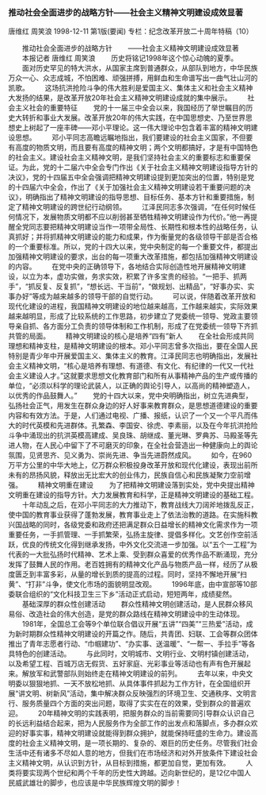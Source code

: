 ### 推动社会全面进步的战略方针——社会主义精神文明建设成效显著
唐维红  周笑浪
1998-12-11
第1版(要闻)
专栏：纪念改革开放二十周年特稿（10）

　　推动社会全面进步的战略方针
　　——社会主义精神文明建设成效显著
　　本报记者  唐维红  周笑浪
　　历史将铭记1998年这个惊心动魄的夏季。
　　面对历史罕见的特大洪水，从国家主席到普通群众，从部队到地方，中华民族万众一心、众志成城，不怕困难、顽强拼搏，用鲜血和生命谱写出一曲气壮山河的凯歌。
　　这场抗洪抢险斗争的伟大胜利是爱国主义、集体主义和社会主义精神大发扬的结果，是改革开放20年社会主义精神文明建设成就的集中展示。
　　社会主义社会的重要特征
　　党的十一届三中全会以来，我国经历了举世瞩目的历史大转折和事业大发展。改革开放20年的伟大实践，在中国思想史、乃至世界思想史上树起了一座丰碑——邓小平理论。这一伟大理论中包含着丰富的精神文明建设思想。
　　邓小平同志高瞻远瞩地指出，我们要建设的社会主义国家，不但要有高度的物质文明，而且要有高度的精神文明；两个文明都搞好，才是有中国特色的社会主义。建设社会主义精神文明，是我们坚持社会主义的重要标志和重要保证。为此，党的十二届六中全会专门作出《关于社会主义精神文明建设指导方针的决议》，党的十四届五中全会强调把精神文明建设提到更加突出的位置，特别是党的十四届六中全会，作出了《关于加强社会主义精神文明建设若干重要问题的决议》，明确指出了精神文明建设的指导思想、目标任务、基本方针和重要措施，制定了精神文明建设的跨世纪行动纲领。
　　江泽民同志多次强调，“在任何时候任何情况下，发展物质文明都不应以削弱甚至牺牲精神文明建设作为代价。”他一再提醒全党同志要把精神文明建设当作一项带全局性、长期性和根本性的战略任务，认真抓好；并将抓精神文明建设的能力和成果，作为衡量党的各级领导干部是否合格的一个重要标准。所以，党的十四大以来，党中央制定的每一个重要文件，都提出加强精神文明建设的要求，出台的每一项重大改革措施，都包括加强精神文明建设的内容。
　　在党中央的正确领导下，各地结合实际创造性地开展精神文明建设，以立为本，虚功实做，务求实效，积累了许多宝贵的经验。“一把手、抓两手”，“抓反复、反复抓”，“想长远、干当前”，“做规划、出精品”，“好事办实、实事办好”等成为越来越多的领导干部的自觉行动。
　　可以说，伴随着改革开放和现代化建设的进程，我国精神文明建设的地位越来越高，工作越来越实，实际效果越来越明显，形成了比较系统的工作思路，初步建立了党委统一领导、党政主要领导亲自抓、各方面分工负责的领导体制和工作机制，形成了在党委统一领导下齐抓共管的局面。
　　精神文明建设的核心是培养“四有”新人
　　在全社会形成共同理想和精神支柱，是精神文明建设的根本。邓小平同志曾多次指出，要在全国人民特别是青少年中开展爱国主义、集体主义的教育。江泽民同志也明确指出，发展社会主义精神文明，“核心是培养有理想、有道德、有文化、有纪律的一代又一代社会主义建设人才。”这就要求思想文化教育部门和所有从事精神产品的生产或传播的单位，“必须以科学的理论武装人，以正确的舆论引导人，以高尚的精神塑造人，以优秀的作品鼓舞人。”
　　党的十四大以来，党中央明确指出，树立先进典型，弘扬社会正气，用发生在群众身边的好人好事来教育群众，是思想道德建设的重要内容和有效方法。于是，人们通过电视、广播、报纸，认识了一个又一个平凡而伟大的时代英模和先进群体。孔繁森、李国安、徐虎、李素丽，以及在今年抗洪抢险斗争中涌现出的抗洪英模高建成、吴良珠、胡继成、董光琳、罗典苏、马殿圣等先进人物，在人民心中留下了不可磨灭的印象，在全社会营造出一种健康向上的舆论氛围，见贤思齐、见义勇为、崇尚先进、争当先进蔚然成风。
　　如今，在960万平方公里的中华大地上，亿万群众积极投身改革开放和现代化建设，表现出前所未有的昂扬风貌，释放出无比宏大的创业伟力，民族自信心和民族凝聚力空前增强。
　　精神文明重在建设
　　为了把精神文明建设落到实处，党中央提出精神文明重在建设的指导方针。大力发展教育和科学，正是精神文明建设的基础工程。
　　十年动乱之后，在邓小平同志的大力推动下，教育战线大刀阔斧地拨乱反正，使中国的教育事业获得了蓬勃发展，教育事业走上了依法治教的道路。在实施科教兴国战略的同时，各级党委和政府还把满足群众日益增长的精神文化需求作为一项重要任务，一手抓管理、一手抓繁荣，弘扬主旋律、提倡多样化。文艺创作空前活跃，优良的传统文化得到继承发扬，中外文化交流进一步加强。以“五个一工程”为代表的一大批弘扬时代精神、艺术上乘、受到群众喜爱的优秀作品不断涌现，充分发挥了鼓舞人民的作用。老百姓拥有的精神文化产品与物质产品一样，经历了从极度匮乏到丰富多彩，从量的增长到质的提高的过程。同时，坚持不懈地开展“扫黄”、“打非”斗争，使文化市场的面貌明显改观。
　　1996年底，由中宣部等10部委联合组织的“文化科技卫生三下乡”活动正式启动，短短两年，成绩斐然。
　　基础深厚的群众性创建活动
　　群众性精神文明创建活动，是人民群众移风易俗、改造社会的伟大创造，是党的群众路线在精神文明建设中的生动体现。
　　1981年，全国总工会等9个单位联合倡议开展“五讲”“四美”“三热爱”活动，成为新时期群众性精神文明建设的开篇之作。随后，共青团、妇联、工会等群众团体推出了青年志愿者行动、“巾帼建功”、“办实事、送温暖”、“一帮一、手拉手”等各具特色的创建活动。
　　与此同时，文明城市、文明行业、文明村镇创建活动，以及希望工程、百城万店无假货、五好家庭、光彩事业等活动也有声有色开展起来。解放军和武警部队则始终走在精神文明建设的前列。
　　去年以来，中央文明委以狠狠地抓、一天不放松地抓、从具体事件抓起为工作方针，在全国组织开展“讲文明、树新风”活动，集中解决群众反映强烈的环境卫生、交通秩序、文明言行、服务质量四个方面的突出问题，取得了实实在在的效果，受到群众的普遍欢迎。
　　20年精神文明的实践表明，把服务群众的当前需要同引导群众认识自己的长远利益结合起来，把为人民服务作为全部工作的出发点和落脚点，多办群众欢迎的好事实事，精神文明建设就能得到群众拥护，就能保持旺盛的生命力。建设高度的社会主义精神文明，是一项长期的、复杂的、艰巨的历史任务。尽管我们社会生活中还有诸多不尽如人意的地方，但我们在市场经济和对外开放条件下建设社会主义精神文明，从认识到方针，从目标到措施，都更加自觉，更加有效。
　　人类将要实现两个世纪和两个千年的历史性大跨越。迈向新世纪的，是12亿中国人民威武雄壮的脚步，也应该是中华民族辉煌文明的脚步！
